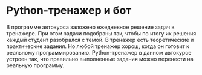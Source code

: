# Python-тренажер и бот
В программе автокурса заложено ежедневное решение задач в тренажере. При этом задачи подобраны так, чтобы по итогу их решения каждый студент разобрался с темой. В тренажер есть теоретические и практические задания. Но любой тренажер хорош, когда он готовит к реальному программированию.  Python-тренажер в данном автокурсе устроен так, что правильно выполненные задания можно перенести на реальную программу.   
